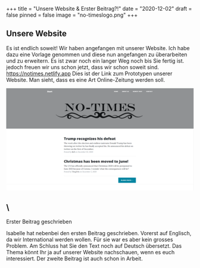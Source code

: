 +++
title = "Unsere Website & Erster Beitrag?!"
date = "2020-12-02"
draft = false
pinned = false
image = "no-timeslogo.png"
+++
## Unsere Website

Es ist endlich soweit! Wir haben angefangen mit unserer Website. Ich habe dazu eine Vorlage genommen und diese nun angefangen zu überarbeiten und zu erweitern. Es ist zwar noch ein langer Weg noch bis Sie fertig ist. jedoch freuen wir uns schon jetzt, dass wir schon soweit sind. <https://notimes.netlify.app> Dies ist der Link zum Prototypen unserer Website. Man sieht, dass es eine Art Online-Zeitung werden soll. 

![](no.png "Der Front-look unserer Website")

## \
Erster Beitrag geschrieben

Isabelle hat nebenbei den ersten Beitrag geschrieben. Vorerst auf Englisch, da wir International werden wollen. Für sie war es aber kein grosses Problem. Am Schluss hat Sie den Text noch auf Deutsch übersetzt. Das Thema könnt Ihr ja auf unserer Website nachschauen, wenn es euch interessiert. Der zweite Beitrag ist auch schon in Arbeit.